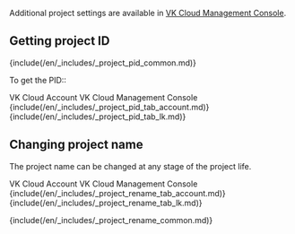 <info>

Additional project settings are available in [VK Cloud  Management Console](/en/tools-for-using-services/account/service-management/project-settings/manage).

</info>

## Getting project ID

{include(/en/_includes/_project_pid_common.md)}

To get the PID::

<tabs>
<tablist>
<tab>VK Cloud Account</tab>
<tab>VK Cloud Management Console</tab>
</tablist>
<tabpanel>
{include(/en/_includes/_project_pid_tab_account.md)}
</tabpanel>
<tabpanel>
{include(/en/_includes/_project_pid_tab_lk.md)}
</tabpanel>
</tabs>

## Changing project name

The project name can be changed at any stage of the project life.

<tabs>
<tablist>
<tab>VK Cloud Account</tab>
<tab>VK Cloud Management Console</tab>
</tablist>
<tabpanel>
{include(/en/_includes/_project_rename_tab_account.md)}
</tabpanel>
<tabpanel>
{include(/en/_includes/_project_rename_tab_lk.md)}
</tabpanel>
</tabs>

{include(/en/_includes/_project_rename_common.md)}
